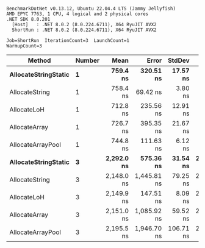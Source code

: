 ```

BenchmarkDotNet v0.13.12, Ubuntu 22.04.4 LTS (Jammy Jellyfish)
AMD EPYC 7763, 1 CPU, 4 logical and 2 physical cores
.NET SDK 8.0.201
  [Host]   : .NET 8.0.2 (8.0.224.6711), X64 RyuJIT AVX2
  ShortRun : .NET 8.0.2 (8.0.224.6711), X64 RyuJIT AVX2

Job=ShortRun  IterationCount=3  LaunchCount=1  
WarmupCount=3  

```
| Method               | Number | Mean       | Error       | StdDev    | Min        | Max        | Gen0   | Gen1   | Allocated |
|--------------------- |------- |-----------:|------------:|----------:|-----------:|-----------:|-------:|-------:|----------:|
| **AllocateStringStatic** | **1**      |   **759.4 ns** |   **320.51 ns** |  **17.57 ns** |   **745.4 ns** |   **779.1 ns** | **0.0124** | **0.0114** |   **1.02 KB** |
| AllocateString       | 1      |   758.4 ns |    69.42 ns |   3.80 ns |   755.4 ns |   762.7 ns | 0.0124 | 0.0114 |   1.02 KB |
| AllocateLoH          | 1      |   712.8 ns |   235.56 ns |  12.91 ns |   704.3 ns |   727.6 ns | 0.0124 | 0.0114 |   1.02 KB |
| AllocateArray        | 1      |   726.7 ns |   395.35 ns |  21.67 ns |   703.0 ns |   745.6 ns | 0.0124 | 0.0114 |   1.02 KB |
| AllocateArrayPool    | 1      |   744.8 ns |   111.63 ns |   6.12 ns |   738.9 ns |   751.1 ns | 0.0124 | 0.0114 |   1.02 KB |
| **AllocateStringStatic** | **3**      | **2,292.0 ns** |   **575.36 ns** |  **31.54 ns** | **2,268.8 ns** | **2,327.9 ns** | **0.0343** | **0.0305** |   **3.07 KB** |
| AllocateString       | 3      | 2,148.0 ns | 1,445.81 ns |  79.25 ns | 2,068.7 ns | 2,227.2 ns | 0.0343 | 0.0305 |   3.07 KB |
| AllocateLoH          | 3      | 2,149.9 ns |   147.51 ns |   8.09 ns | 2,143.5 ns | 2,159.0 ns | 0.0343 | 0.0305 |   3.07 KB |
| AllocateArray        | 3      | 2,151.0 ns | 1,085.92 ns |  59.52 ns | 2,096.0 ns | 2,214.2 ns | 0.0343 | 0.0305 |   3.07 KB |
| AllocateArrayPool    | 3      | 2,195.5 ns | 1,946.70 ns | 106.71 ns | 2,094.5 ns | 2,307.1 ns | 0.0343 | 0.0305 |   3.07 KB |
